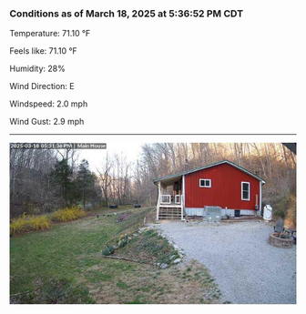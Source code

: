 ### Conditions as of March 18, 2025 at 5:36:52 PM CDT 

Temperature: 71.10 &deg;F

Feels like: 71.10 &deg;F

Humidity: 28%

Wind Direction: E

Windspeed: 2.0 mph

Wind Gust: 2.9 mph

---

<img src="./images/latest.jpeg"/>

